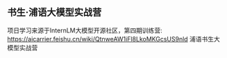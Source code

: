 ## 书生·浦语大模型实战营

项日学习来源于InternLM大模型开源社区，第四期训练营:
https://aicarrier.feishu.cn/wiki/QtnweAW1iFl8LkoMKGcsUS9nld
浦语书生大模型实战营